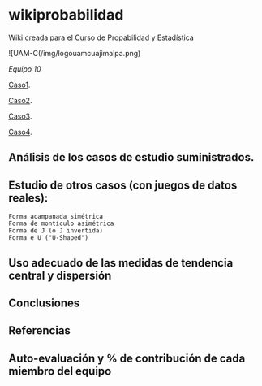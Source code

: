 # wikiprobabilidad
Wiki creada para el Curso de Propabilidad y Estadística

![UAM-C(/img/logouamcuajimalpa.png)

*Equipo 10*

[Caso1](./caso1.md).

[Caso2](./caso1.md).

[Caso3](./caso1.md).

[Caso4](./caso1.md).

## Análisis de los casos de  estudio suministrados.

## Estudio de otros casos (con juegos de datos reales):

    Forma acampanada simétrica
    Forma de montículo asimétrica
    Forma de J (o J invertida)
    Forma e U ("U-Shaped")

## Uso adecuado de las medidas de tendencia central y dispersión

## Conclusiones

## Referencias

## Auto-evaluación y % de contribución de cada miembro del equipo

